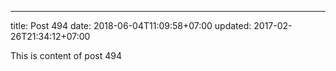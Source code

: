 ---
title: Post 494
date: 2018-06-04T11:09:58+07:00
updated: 2017-02-26T21:34:12+07:00

This is content of post 494